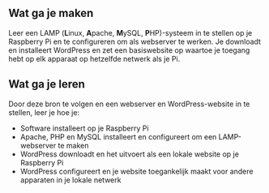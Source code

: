 ## Wat ga je maken
Leer een LAMP (**L**inux, **A**pache, **M**ySQL, **P**HP)-systeem in te stellen op je Raspberry Pi en te configureren om als webserver te werken. Je downloadt en installeert WordPress en zet een basiswebsite op waartoe je toegang hebt op elk apparaat op hetzelfde netwerk als je Pi.

## Wat ga je leren
 Door deze bron te volgen en een webserver en WordPress-website in te stellen, leer je hoe je:

 - Software installeert op je Raspberry Pi
 - Apache, PHP en MySQL installeert en configureert om een LAMP-webserver te maken
 - WordPress downloadt en het uitvoert als een lokale website op je Raspberry Pi
 - WordPress configureert en je website toegankelijk maakt voor andere apparaten in je lokale netwerk
